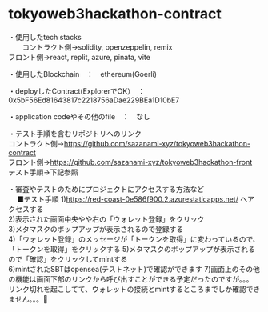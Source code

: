 # tokyoweb3hackathon-contract
・使用したtech stacks  
　　コントラクト側→solidity, openzeppelin, remix  
 フロント側→react, replit, azure, pinata, vite  
 
・使用したBlockchain　：　ethereum(Goerli)  

・deployしたContract(ExplorerでOK）　：　0x5bF56Ed81643817c2218756aDae229BEa1D10bE7  

・application codeやその他のfile　：　なし  

・テスト手順を含むリポジトリへのリンク  
  コントラクト側→https://github.com/sazanami-xyz/tokyoweb3hackathon-contract   
  フロント側→https://github.com/sazanami-xyz/tokyoweb3hackathon-front  
  テスト手順→下記参照  

・審査やテストのためにプロジェクトにアクセスする方法など  
　  ■テスト手順
   1)https://red-coast-0e586f900.2.azurestaticapps.net/ へアクセスする     
   2)表示された画面中央やや右の「ウォレット登録」をクリック  
   3)メタマスクのポップアップが表示されるので登録する  
   4)「ウォレット登録」のメッセージが「トークンを取得」に変わっているので、「トークンを取得」をクリックする
   5)メタマスクのポップアップが表示されるので「確認」をクリックしてmintする  
   6)mintされたSBTはopensea(テストネット)で確認ができます
   7)画面上のその他の機能は画面下部のリンクから呼び出すことができる予定だったのですが。。。  
     リンク切れを起こしてて、ウォレットの接続とmintするところまでしか確認できません。。。🙇  
